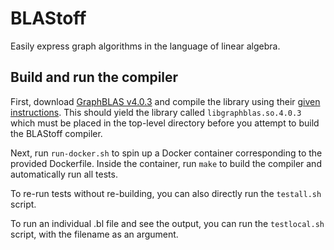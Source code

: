 # BLAStoff

Easily express graph algorithms in the language of linear algebra.

## Build and run the compiler
First, download [GraphBLAS v4.0.3](https://github.com/DrTimothyAldenDavis/GraphBLAS/releases/tag/v4.0.3) and compile the library using their [given instructions](https://github.com/DrTimothyAldenDavis/GraphBLAS/blob/stable/README.md). This should yield the library called `libgraphblas.so.4.0.3` which must be placed in the top-level directory before you attempt to build the BLAStoff compiler.

Next, run `run-docker.sh` to spin up a Docker container corresponding to the provided Dockerfile. Inside the container, run `make` to build the compiler and automatically run all tests.

To re-run tests without re-building, you can also directly run the `testall.sh` script.

To run an individual .bl file and see the output, you can run the `testlocal.sh` script, with the filename as an argument.
